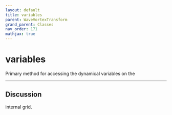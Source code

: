 ```yaml
---
layout: default
title: variables
parent: WaveVortexTransform
grand_parent: Classes
nav_order: 171
mathjax: true
---
```


#  variables

Primary method for accessing the dynamical variables on the


---

## Discussion
internal grid.
